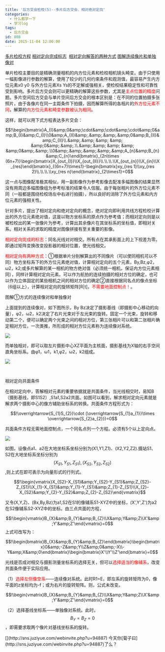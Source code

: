 ```yaml
---
title: '后方交会检校(5)--多片后方交会、相对绝对定向'
categories:
  - 什么都学一下
  - 学习log
tags:
  - 后方交会
id: 808
date: 2015-11-04 12:00:00
---
```


[多片检校方程](#多片交会)&nbsp;[相对定向完成标志](#相对定向完成标志)&nbsp;&nbsp;[相对定向解答的两种方式](#两种方式)&nbsp;[图解连续像片和单独像对](#图解)

单片检校主要目的是精确测量相机的内方位元素和检校相机镜头畸变。由于只使用一幅影像进行参数的解算，使用了较少的几何约束条件和观测值，最容易产生内方位元素x0 y0 与外方位元素Xs Ys的不定解或强相关，使检校结果稳定性和可靠性受到影响。多片后方交会则可以更精确的解算这些参数，尤其是<font color="#FF0000">主点位置的精度</font>问题。多片空间后方交会与单片空间后方交会的根本区别是：在不同的位置拍摄多张照片，由于各像片在同一主距条件下拍摄，因而解算所得的各相片的<font color="#FF0000">外方位元素不同</font>，解算的<font color="#FF0000">内方位元素和畸变参数被认为相同</font>。

这样，就可以用下式方程表达<a name="多片交会">多片交会</a>：

$$!\begin{bmatrix}A_{I}&amp;0&amp;\cdot&amp;\cdot&amp;\cdot&amp;0&amp;B_{I}&amp;C_{I}\\0&amp;A_{II}&amp;.&amp;.&amp;.&amp;0&amp;B_{II}&amp;C_{II}\\.&amp;.&amp; &amp; &amp; &amp;0&amp;.&amp;.\\.&amp;.&amp; &amp; &amp; &amp;0&amp;.&amp;.\\0&amp;.&amp;.&amp;.&amp;.&amp;A_{n}&amp;B_{n}&amp;C_{n}\end{bmatrix}_{2n\times (6n+7)}\begin{bmatrix}X_{out_{I}}\\X_{out_{II}}\\.\\.\\.\\X_{out_{n}}\\X_{in}\\X_{res}\end{bmatrix}_{(6n+7)\times1}-\begin{bmatrix}xy_{res 1}\\xy_{res 2}\\.\\.\\.\\xy_{res n}\end{bmatrix}_{2\times1}=0$$

这一点与图像配准极其相似，用一副影像作为参考影像去配准多幅图像的结果显然没有用周边多幅图像组为参考标准的结果令人信服。由于每张相片的外方位元素不同（一般都是围绕检校场左中右进行拍摄），所以良好的消除了外方位元素和内方位元素的强相关性。

针对多片，提出了相对定向和绝对定向的概念，绝对定向即利用共线方程检校计算出的外方位元素绝对值，这是以物方坐标系的原点作为参考值；而相对定向则是以被检校出的某一张像片为参考，计算出其余像片在其坐标系的坐标值，即相对关系。相对关系的求取的精度对图像拼接有至关重要的影像。

<a name="相对定向完成标志"><font color="#FF0000">相对定向完成的标志</font></a>：同名光线对对相交。所有点在其承影面上的上下视差为零。即通过矩阵变换改变投影器的相对位置，使光线相交。<font color="#FF0000">&nbsp;&nbsp;&nbsp;</font>

<a name="两种方式"><font color="#FF0000">相对定向有两种方式</font></a>：①根据单片分别解算出的不同像片（可以使同相机可以不同）物方坐标系下的外方位元素绝对值，计算相对定向的五个元素，By,Bz,φ2，ω2，k2;或多片解算的某一相机的物方绝对值（必须统一相机，保证内方位元素相同），同样计算相对定向元素。可以作为航拍的连续拍摄的相对方位的确定，也可以作为立体固定的某些相机之间的相对方位的确定②直接根据同名点的像点坐标（6组以上），计算相对定向的旋转矩阵[R|t]，<font color="#FF0000">不需要地面控制点！</font>。

<a name="图解">图解①方式的连续像对和单独像对</a>

上面提到的连续像对，如下图所示，By Bz决定了摄影基线（即摄影中心移动的向量），φ2，ω2，k2决定了右片光束对于左光束的旋转。固定一个光束，旋转和移动第二个，便可以确定两个光束之间的相对方位，第三张相片可以和第二张相片确定相对方位，一次类推，所形成的相对方位元素称为连续像对系统。

![](http://ww4.sinaimg.cn/large/68eb7c93gw1eyb8jft5rpj20ln0fmgoj.jpg)

而单独相对，即可以取左片摄影中心XZ平面为主核面，摄影基线为X轴的右手空间直角坐标系。由φ1，ω1，k1,φ2，ω2，k2组成。

![](http://ww3.sinaimg.cn/large/68eb7c93gw1eyb93i6vwcj20lg0d0dii.jpg)

&nbsp;

相对定向共面条件

在相对定向中，答解相对元素的重要依据就是共面条件，当光线相交时，易知B（摄影基线，即S1S2）,S1a1,S2a2共面。如图可以看到，解求相对定向元素就是解求两个摄影中心的像方辅助坐标系的转换。共面条件方程形式为：

$$!\overrightarrow{S_{1}S_{2}}\cdot (\overrightarrow{S_{1}a_{1}}\times \overrightarrow{S_{2}a_{2}})=0$$

共面条件方程无需地面控制点，一个同名点列一个方程。必须有5个以上定向点。

![](http://ww4.sinaimg.cn/large/68eb7c93gw1eyb9drztouj20lz0ig782.jpg)

如图，设像点a1、a2在大地坐标系坐标分别为(X1,Y1,Z1)、(X2,Y2,Z2).摄站S1、S2在大地坐标系坐标分别为$$(X_{S1},Y_{S1},Z_{S1}),(X_{S2},Y_{S2},Z_{S2})$$,则上式在即可表示为向量形式的行列式。

$$!\begin{vmatrix}X_{S2}-X_{S1}&amp;Y_{S2}-Y_{S1}&amp;Z_{S2}-Z_{S1}\\X_{1}-X_{S1}&amp;Y_{1}-Y_{S1}&amp;Z_{1}-Z_{S1}\\X_{2}-X_{S2}&amp;Y_{2}-Y_{S2}&amp;Z_{2}-Z_{S2}\end{vmatrix}$$

又令(X,Y,Z)、(Bx,By,Bz)为a1,S2在S1的像辅系S1-XYZ中的坐标，(X',Y',Z')为a2在S2像辅系S2-XYZ中的坐标。由三点共面的方程，

$$!\begin{vmatrix}B_{X}&amp;B_{Y}&amp;B_{Z}\\X&amp;Y&amp;Z\\X'&amp;Y'&amp;Z'\end{vmatrix}=0$$上式可改写为：

$$!\begin{bmatrix}B_{X}&amp;B_{Y}&amp;B_{Z}\end{bmatrix}\begin{bmatrix}0&amp;-Z&amp;Y\\Z&amp;0&amp;-X\\-Y&amp;X&amp;0\end{bmatrix}\begin{bmatrix}X'\\Y'\\Z'\end{bmatrix}=0$$

光线是否成对相交与摄影测量坐标系的选择无关，但可以<font color="#FF0000">选择适当的像辅系</font>，改变共面条件便于实际应用。

（1）<font color="#FF0000">选择左侧像空系</font>——连续像对系统。此时R1=E，即左系的旋转矩阵为0，像平面的z坐标均为-f；或为右片的旋转矩阵。则，公式未改变。

$$!\begin{vmatrix}B_{X}&amp;B_{Y}&amp;B_{Z}\\X&amp;Y&amp;Z\\X'&amp;Y'&amp;Z'\end{vmatrix}=0$$

（2）选择基线坐标系——单独像对系统。此时，$$B_{Y}=B_{Z}=0$$，即需要求取两个像片对基线坐标系的旋转。

<div class="PoweredByWebStory" style="margin-top:15px;margin-bottom:10px">[](http://sns.juziyue.com/webinvite.php?u=94887)&nbsp;今天你[菊子曰](http://sns.juziyue.com/webinvite.php?u=94887)了么？</div>